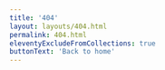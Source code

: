 ```yaml
---
title: '404'
layout: layouts/404.html
permalink: 404.html
eleventyExcludeFromCollections: true
buttonText: 'Back to home'
---
```


